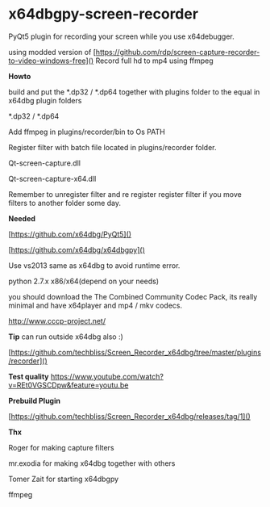 # x64dbgpy-screen-recorder

PyQt5 plugin for recording your screen while you use x64debugger.

using modded version of [https://github.com/rdp/screen-capture-recorder-to-video-windows-free]()
Record full hd to mp4 using ffmpeg


**Howto**

build and put the *.dp32 / *.dp64 together with plugins folder to the equal in x64dbg plugin folders 

*.dp32 / *.dp64

Add ffmpeg in  plugins/recorder/bin to Os PATH

Register filter with batch file located in plugins/recorder folder.

Qt-screen-capture.dll

Qt-screen-capture-x64.dll

Remember to unregister filter and re register register filter if you move filters to another folder some day.




**Needed**

[https://github.com/x64dbg/PyQt5]()

[https://github.com/x64dbg/x64dbgpy]()

Use vs2013 same as x64dbg to avoid runtime error.

python 2.7.x x86/x64(depend on your needs)

you should download the The Combined Community Codec Pack, its really minimal and have x64player and mp4 / mkv codecs.

http://www.cccp-project.net/




**Tip**
can run outside x64dbg also :)

[https://github.com/techbliss/Screen_Recorder_x64dbg/tree/master/plugins/recorder]()




**Test quality**
https://www.youtube.com/watch?v=REt0VGSCDpw&feature=youtu.be



**Prebuild Plugin**

[https://github.com/techbliss/Screen_Recorder_x64dbg/releases/tag/1]()

**Thx**

Roger for making capture filters

mr.exodia for making x64dbg together with others

Tomer Zait for starting x64dbgpy

ffmpeg



